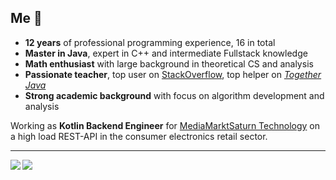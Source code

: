 ## Me :frog: ##

- **12 years** of professional programming experience, 16 in total
 - **Master in Java**, expert in C++ and intermediate Fullstack knowledge
 - **Math enthusiast** with large background in theoretical CS and analysis
 - **Passionate teacher**, top user on [StackOverflow](https://stackoverflow.com/users/2411243/Zabuzard?tab=profile), top helper on *[Together Java](https://togetherjava.org/)*
 - **Strong academic background** with focus on algorithm development and analysis

Working as **Kotlin Backend Engineer** for [MediaMarktSaturn Technology](https://www.mediamarktsaturn.com/) on a high load REST-API in the consumer electronics retail sector.
<hr>
<img align="left" src="https://github-readme-stats.vercel.app/api?username=zabuzard&count_private=true&show_icons=true&theme=github_dark&hide_border=true&include_all_commits=true&custom_title=GitHub%20Stats" />
<img align="left" src="https://github-readme-stats.vercel.app/api/top-langs/?username=zabuzard&theme=github_dark&layout=compact&card_width=445&langs_count=10&hide=HTML&hide_border=true"/>
